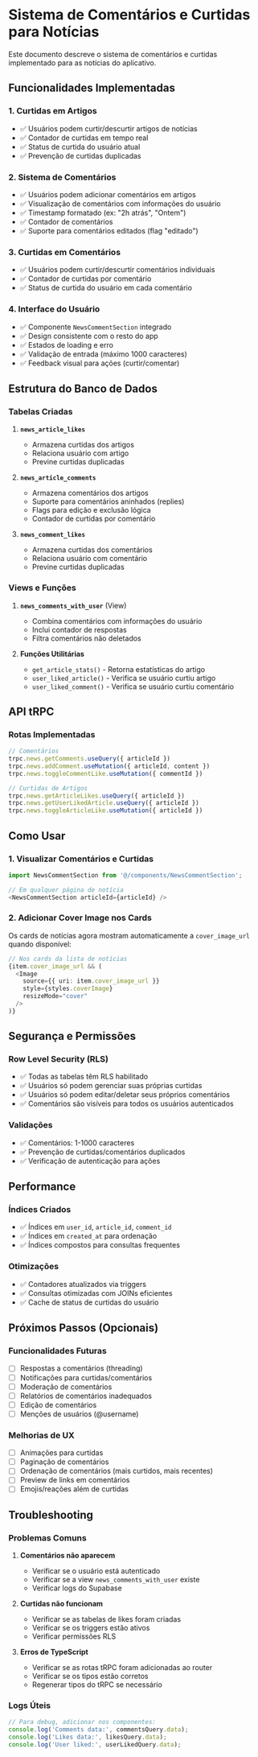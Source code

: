 # Sistema de Comentários e Curtidas para Notícias

Este documento descreve o sistema de comentários e curtidas implementado para as notícias do aplicativo.

## Funcionalidades Implementadas

### 1. Curtidas em Artigos
- ✅ Usuários podem curtir/descurtir artigos de notícias
- ✅ Contador de curtidas em tempo real
- ✅ Status de curtida do usuário atual
- ✅ Prevenção de curtidas duplicadas

### 2. Sistema de Comentários
- ✅ Usuários podem adicionar comentários em artigos
- ✅ Visualização de comentários com informações do usuário
- ✅ Timestamp formatado (ex: "2h atrás", "Ontem")
- ✅ Contador de comentários
- ✅ Suporte para comentários editados (flag "editado")

### 3. Curtidas em Comentários
- ✅ Usuários podem curtir/descurtir comentários individuais
- ✅ Contador de curtidas por comentário
- ✅ Status de curtida do usuário em cada comentário

### 4. Interface do Usuário
- ✅ Componente `NewsCommentSection` integrado
- ✅ Design consistente com o resto do app
- ✅ Estados de loading e erro
- ✅ Validação de entrada (máximo 1000 caracteres)
- ✅ Feedback visual para ações (curtir/comentar)

## Estrutura do Banco de Dados

### Tabelas Criadas

1. **`news_article_likes`**
   - Armazena curtidas dos artigos
   - Relaciona usuário com artigo
   - Previne curtidas duplicadas

2. **`news_article_comments`**
   - Armazena comentários dos artigos
   - Suporte para comentários aninhados (replies)
   - Flags para edição e exclusão lógica
   - Contador de curtidas por comentário

3. **`news_comment_likes`**
   - Armazena curtidas dos comentários
   - Relaciona usuário com comentário
   - Previne curtidas duplicadas

### Views e Funções

1. **`news_comments_with_user`** (View)
   - Combina comentários com informações do usuário
   - Inclui contador de respostas
   - Filtra comentários não deletados

2. **Funções Utilitárias**
   - `get_article_stats()` - Retorna estatísticas do artigo
   - `user_liked_article()` - Verifica se usuário curtiu artigo
   - `user_liked_comment()` - Verifica se usuário curtiu comentário

## API tRPC

### Rotas Implementadas

```typescript
// Comentários
trpc.news.getComments.useQuery({ articleId })
trpc.news.addComment.useMutation({ articleId, content })
trpc.news.toggleCommentLike.useMutation({ commentId })

// Curtidas de Artigos
trpc.news.getArticleLikes.useQuery({ articleId })
trpc.news.getUserLikedArticle.useQuery({ articleId })
trpc.news.toggleArticleLike.useMutation({ articleId })
```

## Como Usar

### 1. Visualizar Comentários e Curtidas
```typescript
import NewsCommentSection from '@/components/NewsCommentSection';

// Em qualquer página de notícia
<NewsCommentSection articleId={articleId} />
```

### 2. Adicionar Cover Image nos Cards
Os cards de notícias agora mostram automaticamente a `cover_image_url` quando disponível:

```typescript
// Nos cards da lista de notícias
{item.cover_image_url && (
  <Image 
    source={{ uri: item.cover_image_url }}
    style={styles.coverImage}
    resizeMode="cover"
  />
)}
```

## Segurança e Permissões

### Row Level Security (RLS)
- ✅ Todas as tabelas têm RLS habilitado
- ✅ Usuários só podem gerenciar suas próprias curtidas
- ✅ Usuários só podem editar/deletar seus próprios comentários
- ✅ Comentários são visíveis para todos os usuários autenticados

### Validações
- ✅ Comentários: 1-1000 caracteres
- ✅ Prevenção de curtidas/comentários duplicados
- ✅ Verificação de autenticação para ações

## Performance

### Índices Criados
- ✅ Índices em `user_id`, `article_id`, `comment_id`
- ✅ Índices em `created_at` para ordenação
- ✅ Índices compostos para consultas frequentes

### Otimizações
- ✅ Contadores atualizados via triggers
- ✅ Consultas otimizadas com JOINs eficientes
- ✅ Cache de status de curtidas do usuário

## Próximos Passos (Opcionais)

### Funcionalidades Futuras
- [ ] Respostas a comentários (threading)
- [ ] Notificações para curtidas/comentários
- [ ] Moderação de comentários
- [ ] Relatórios de comentários inadequados
- [ ] Edição de comentários
- [ ] Menções de usuários (@username)

### Melhorias de UX
- [ ] Animações para curtidas
- [ ] Paginação de comentários
- [ ] Ordenação de comentários (mais curtidos, mais recentes)
- [ ] Preview de links em comentários
- [ ] Emojis/reações além de curtidas

## Troubleshooting

### Problemas Comuns

1. **Comentários não aparecem**
   - Verificar se o usuário está autenticado
   - Verificar se a view `news_comments_with_user` existe
   - Verificar logs do Supabase

2. **Curtidas não funcionam**
   - Verificar se as tabelas de likes foram criadas
   - Verificar se os triggers estão ativos
   - Verificar permissões RLS

3. **Erros de TypeScript**
   - Verificar se as rotas tRPC foram adicionadas ao router
   - Verificar se os tipos estão corretos
   - Regenerar tipos do tRPC se necessário

### Logs Úteis
```typescript
// Para debug, adicionar nos componentes:
console.log('Comments data:', commentsQuery.data);
console.log('Likes data:', likesQuery.data);
console.log('User liked:', userLikedQuery.data);
```